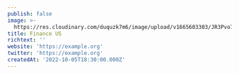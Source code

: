 ```yaml
---
publish: false
image: >-
  https://res.cloudinary.com/duquzk7m6/image/upload/v1665603303/JR3Pvo7F_400x400_q9zwvv.jpg
title: Finance US
richtext: ''
website: 'https://example.org'
twitter: 'https://example.org'
createdAt: '2022-10-05T18:30:00.000Z'
---
```


